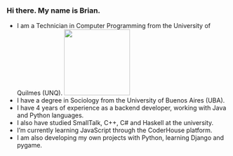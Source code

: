### Hi there. My name is Brian.
- I am a Technician in Computer Programming from the University of Quilmes (UNQ).
  <img src="https://upload.wikimedia.org/wikipedia/commons/thumb/1/14/Logo_de_la_Universidad_de_Buenos_Aires.jpg/479px-Logo_de_la_Universidad_de_Buenos_Aires.jpg"         width="150" height="150">
- I have a degree in Sociology from the University of Buenos Aires (UBA).
- I have 4 years of experience as a backend developer, working with Java and Python languages.
- I also have studied SmallTalk, C++, C# and Haskell at the university.
- I’m currently learning JavaScript through the CoderHouse platform.
- I am also developing my own projects with Python, learning Django and pygame.
 
<!--
👋 🌱
- 🔭 I’m currently working on ...
- 👯 I’m looking to collaborate on ...
- 🤔 I’m looking for help with ...
- 💬 Ask me about ...
- 📫 How to reach me: ...
- 😄 Pronouns: ...
- ⚡ Fun fact: ...
-->
